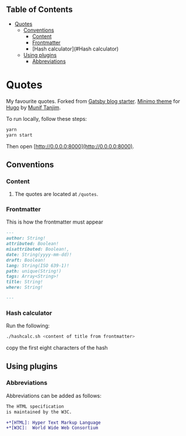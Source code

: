 ## Table of Contents
+ [Quotes](#quotes)
  + [Conventions](#Conventions)
      + [Content](#Content)
      + [Frontmatter](#Frontmatter)
      + [Hash calculator](#Hash calculator)
  + [Using plugins](#using-plugins)
    + [Abbreviations](#Abbreviations)

# Quotes

My favourite quotes. Forked from [Gatsby blog starter](https://github.com/gatsbyjs/gatsby-starter-blog).  [Minimo theme](https://themes.gohugo.io//theme/minimo/) for [Hugo](https://gohugo.io/) by [Munif Tanjim](https://github.com/MunifTanjim).

To run locally, follow these steps:

```bash
yarn
yarn start
```
Then open [http://0.0.0.0:8000](http://0.0.0.0:8000).

## Conventions

### Content

1. The quotes are located at `/quotes`.

### Frontmatter

This is how the frontmatter must appear

```markdown
---
author: String!
attributed: Boolean!
misattributed: Boolean!,
date: String(yyyy-mm-dd)!
draft: Boolean!
lang: String(ISO 639-1)!
path: unique(String!)
tags: Array<String>!
title: String!
where: String!

---
```
### Hash calculator

Run the following:
```sh
./hashcalc.sh <content of title from frontmatter>
```

copy the first eight characters of the hash

## Using plugins

### Abbreviations

Abbreviations can be added as follows:

```diff
The HTML specification
is maintained by the W3C.

+*[HTML]: Hyper Text Markup Language
+*[W3C]:  World Wide Web Consortium
```